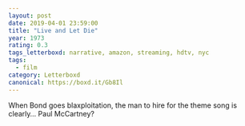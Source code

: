 ```yaml
---
layout: post 
date: 2019-04-01 23:59:00
title: "Live and Let Die"
year: 1973
rating: 0.3
tags_letterboxd: narrative, amazon, streaming, hdtv, nyc
tags:
  - film
category: Letterboxd
canonical: https://boxd.it/Gb8Il
---
```


When Bond goes blaxploitation, the man to hire for the theme song is clearly… Paul McCartney?